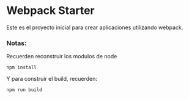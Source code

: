 # Webpack Starter

Este es el proyecto inicial para crear aplicaciones utilizando webpack.

### Notas:
Recuerden reconstruir los modulos de node
```
npm install
```

Y para construir el build, recuerden:
```
npm run build
```
